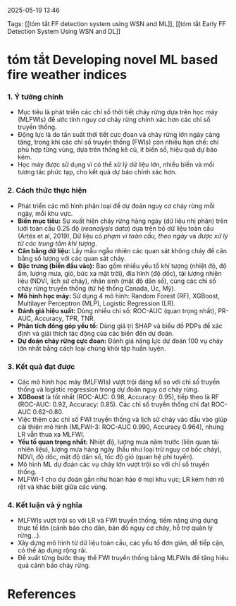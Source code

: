 2025-05-19 13:46


Tags: [[tóm tắt FF detection system using WSN and ML]], [[tóm tắt Early FF Detection System Using WSN and DL]]

# tóm tắt Developing novel ML based fire weather indices

### 1. Ý tưởng chính
- Mục tiêu là phát triển các chỉ số thời tiết cháy rừng dựa trên học máy (MLFWIs) để ước tính nguy cơ cháy rừng chính xác hơn các chỉ số truyền thống.
- Động lực là do tần suất thời tiết cực đoan và cháy rừng lớn ngày càng tăng, trong khi các chỉ số truyền thống (FWIs) còn nhiều hạn chế: chỉ phù hợp từng vùng, dựa trên thống kê cũ, ít biến số, hiệu quả dự báo kém.
- Học máy được sử dụng vì có thể xử lý dữ liệu lớn, nhiều biến và mối tương tác phức tạp, cho kết quả dự báo chính xác hơn.

### 2. Cách thức thực hiện
- Phát triển các mô hình phân loại để dự đoán nguy cơ cháy rừng mỗi ngày, mỗi khu vực.
- **Biến mục tiêu:** Sự xuất hiện cháy rừng hàng ngày (dữ liệu nhị phân) trên lưới toàn cầu 0.25 độ (*reanalysis data*) dựa trên bộ dữ liệu toàn cầu (Artés et al, 2019), Dữ liệu có *phạm vi toàn cầu, theo ngày* và *được xử lý từ các trung tâm khí tượng*.
- **Cân bằng dữ liệu:** Lấy mẫu ngẫu nhiên các quan sát không cháy để cân bằng số lượng với các quan sát cháy.
- **Đặc trưng (biến đầu vào):** Bao gồm nhiều yếu tố khí tượng (nhiệt độ, độ ẩm, lượng mưa, gió, bức xạ mặt trời), địa hình (độ dốc), tải lượng nhiên liệu (NDVI, lịch sử cháy), nhân sinh (mật độ dân số), cùng các chỉ số cháy rừng truyền thống (từ hệ thống Canada, Úc, Mỹ).
- **Mô hình học máy:** Sử dụng 4 mô hình: Random Forest (RF), XGBoost, Multilayer Perceptron (MLP), Logistic Regression (LR).
- **Đánh giá hiệu suất:** Dùng nhiều chỉ số: ROC-AUC (quan trọng nhất), PR-AUC, Accuracy, TPR, TNR.
- **Phân tích đóng góp yếu tố:** Dùng giá trị SHAP và biểu đồ PDPs để xác định và giải thích tác động của các biến đến dự đoán.
- **Dự đoán cháy rừng cực đoan:** Đánh giá năng lực dự đoán 100 vụ cháy lớn nhất bằng cách loại chúng khỏi tập huấn luyện.

### 3. Kết quả đạt được
- Các mô hình học máy (MLFWIs) vượt trội đáng kể so với chỉ số truyền thống và logistic regression trong dự đoán nguy cơ cháy rừng.
- **XGBoost** là tốt nhất (ROC-AUC: 0.98, Accuracy: 0.95), tiếp theo là RF (ROC-AUC: 0.92, Accuracy: 0.85). Các chỉ số truyền thống chỉ đạt ROC-AUC 0.62–0.80.
- Việc thêm các chỉ số FWI truyền thống và lịch sử cháy vào đầu vào giúp cải thiện mô hình (MLFWI-3: ROC-AUC 0.990, Accuracy 0.964), nhưng LR vẫn thua xa MLFWI.
- **Yếu tố quan trọng nhất:** Nhiệt độ, lượng mưa năm trước (liên quan tải nhiên liệu), lượng mưa hàng ngày (hầu như loại trừ nguy cơ bốc cháy), NDVI, độ dốc, mật độ dân số, tốc độ gió (quan hệ phi tuyến).
- Mô hình ML dự đoán các vụ cháy lớn vượt trội so với chỉ số truyền thống.
- MLFWI-1 cho dự đoán gần như hoàn hảo ở mọi khu vực; LR kém hơn rõ rệt và khác biệt giữa các vùng.
  
### 4. Kết luận và ý nghĩa
- MLFWIs vượt trội so với LR và FWI truyền thống, tiềm năng ứng dụng thực tế lớn (cảnh báo cho dân, bản đồ nguy cơ cháy, hỗ trợ quản lý rừng...).
- Xây dựng mô hình từ dữ liệu toàn cầu, các yếu tố đơn giản, dễ tiếp cận, có thể áp dụng rộng rãi.
- Đề xuất từng bước thay thế FWI truyền thống bằng MLFWIs để tăng hiệu quả cảnh báo cháy rừng.



# References
